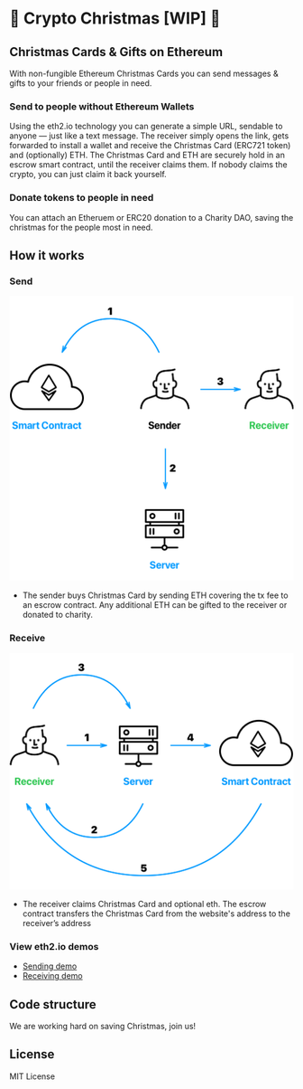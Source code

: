 # 🎁 Crypto Christmas [WIP] 🎺


## Christmas Cards & Gifts on Ethereum

With non-fungible Ethereum Christmas Cards you can send messages & gifts to your friends or people in need. 

### Send to people without Ethereum Wallets

Using the eth2.io technology you can generate a simple URL, sendable to anyone — just like a text message. 
The receiver simply opens the link, gets forwarded to install a wallet and receive the Christmas Card (ERC721 token) and (optionally) ETH. The Christmas Card and ETH are securely hold in an escrow smart contract, until the receiver claims them. If nobody claims the crypto, you can just claim it back yourself.

### Donate tokens to people in need

You can attach an Etheruem or ERC20 donation to a Charity DAO, saving the christmas for the people most in need.

## How it works

### Send
![Send](/public/eth2phone_send.png)

- The sender buys Christmas Card by sending ETH covering the tx fee to an escrow contract. Any additional ETH can be gifted to the receiver or donated to charity.


### Receive
![Receive](/public/eth2phone_receive.png)

- The receiver claims Christmas Card and optional eth. The escrow contract transfers the Christmas Card from the website's address to the receiver’s address

### View eth2.io demos
* [Sending demo](https://www.youtube.com/watch?v=FeqQyFrmptA)
* [Receiving demo](https://www.youtube.com/watch?v=qp3kkXKIHP8)

## Code structure

We are working hard on saving Christmas, join us!

## License

MIT License
